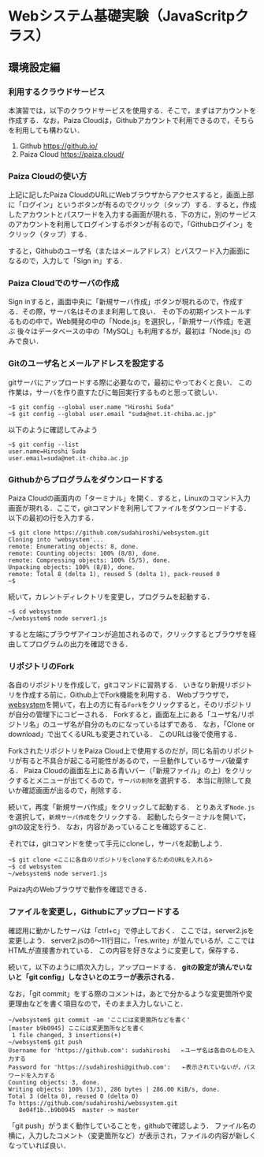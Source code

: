 # Webシステム基礎実験（JavaScritpクラス）

## 環境設定編

### 利用するクラウドサービス

本演習では，以下のクラウドサービスを使用する．そこで，まずはアカウントを作成する．なお，Paiza Cloudは，Githubアカウントで利用できるので，そちらを利用しても構わない．

1. Github		https://github.io/
2. Paiza Cloud	https://paiza.cloud/

### Paiza Cloudの使い方
上記に記したPaiza CloudのURLにWebブラウザからアクセスすると，画面上部に「ログイン」というボタンが有るのでクリック（タップ）する．すると，作成したアカウントとパスワードを入力する画面が現れる．下の方に，別のサービスのアカウントを利用してログインするボタンが有るので，「Githubログイン」をクリック（タップ）する．

すると，Githubのユーザ名（またはメールアドレス）とパスワード入力画面になるので，入力して「Sign in」する．

### Paiza Cloudでのサーバの作成
Sign inすると，画面中央に「新規サーバ作成」ボタンが現れるので，作成する．その際，サーバ名はそのまま利用して良い．
その下の初期インストールするものの中で，Web開発の中の「Node.js」を選択し，「新規サーバ作成」を選ぶ
後々はデータベースの中の「MySQL」も利用するが，最初は「Node.js」のみで良い．

### Gitのユーザ名とメールアドレスを設定する
gitサーバにアップロードする際に必要なので，最初にやっておくと良い．
この作業は，サーバを作り直すたびに毎回実行するものと思って欲しい．

```
~$ git config --global user.name "Hiroshi Suda"
~$ git config --global user.email "suda@net.it-chiba.ac.jp"
```

以下のように確認してみよう

```
~$ git config --list
user.name=Hiroshi Suda
user.email=suda@net.it-chiba.ac.jp
```

### Githubからプログラムをダウンロードする
Paiza Cloudの画面内の「ターミナル」を開く．すると，Linuxのコマンド入力画面が現れる．ここで，gitコマンドを利用してファイルをダウンロードする．以下の最初の行を入力する．

```
~$ git clone https://github.com/sudahiroshi/websystem.git
Cloning into 'websystem'...
remote: Enumerating objects: 8, done.
remote: Counting objects: 100% (8/8), done.
remote: Compressing objects: 100% (5/5), done.
Unpacking objects: 100% (8/8), done.
remote: Total 8 (delta 1), reused 5 (delta 1), pack-reused 0
~$
```

続いて，カレントディレクトリを変更し，プログラムを起動する．

```
~$ cd websystem
~/websystem$ node server1.js
```

すると左端にブラウザアイコンが追加されるので，クリックするとブラウザを経由してプログラムの出力を確認できる．
 
### リポジトリのFork
各自のリポジトリを作成して，gitコマンドに習熟する．
いきなり新規リポジトリを作成する前に，Github上でFork機能を利用する．
Webブラウザで，[websystem](https://github.com/sudahiroshi/websystem)を開いて，右上の方に有る```Fork```をクリックすると，そのリポジトリが自分の管理下にコピーされる．
Forkすると，画面左上にある「ユーザ名/リポジトリ名」のユーザ名が自分のものになっているはずである．
なお，「Clone or download」で出てくるURLも変更されている．
このURLは後で使用する．

ForkされたリポジトリをPaiza Cloud上で使用するのだが，同じ名前のリポジトリが有ると不具合が起こる可能性があるので，一旦動作しているサーバ破棄する．
Paiza Cloudの画面左上にある青いバー（「新規ファイル」の上）をクリックするとメニューが出てくるので，```サーバの削除```を選択する．
本当に削除して良いか確認画面が出るので，削除する．

続いて，再度「新規サーバ作成」をクリックして起動する．
とりあえず```Node.js```を選択して，```新規サーバ作成```をクリックする．
起動したらターミナルを開いて，gitの設定を行う．
なお，内容があっていることを確認すること．

それでは，gitコマンドを使って手元にcloneし，サーバを起動しよう．

```
~$ git clone <ここに各自のリポジトリをcloneするためのURLを入れる>
~$ cd websystem
~/websystem$ node server1.js
```

Paiza内のWebブラウザで動作を確認できる．

### ファイルを変更し，Githubにアップロードする

確認用に動かしたサーバは「ctrl+c」で停止しておく．
ここでは，server2.jsを変更しよう．
server2.jsの6〜11行目に，「res.write」が並んでいるが，ここではHTMLが直接書かれている．
この内容を好きなように変更して，保存する．

続いて，以下のように順次入力し，アップロードする．
**gitの設定が済んでいないと「git config」しなさいとのエラーが表示される．**

なお，「git commit」をする際のコメントは，あとで分かるような変更箇所や変更理由などを書く項目なので，そのまま入力しないこと．

```
~/websystem$ git commit -am 'ここには変更箇所などを書く'
[master b9b0945] ここには変更箇所などを書く
 1 file changed, 3 insertions(+)
~/websystem$ git push
Username for 'https://github.com': sudahiroshi   ←ユーザ名は各自のものを入力する
Password for 'https://sudahiroshi@github.com':　　←表示されていないが，パスワードを入力する
Counting objects: 3, done.
Writing objects: 100% (3/3), 286 bytes | 286.00 KiB/s, done.
Total 3 (delta 0), reused 0 (delta 0)
To https://github.com/sudahiroshi/webssystem.git
   8e04f1b..b9b0945  master -> master
```

「git push」がうまく動作していることを，githubで確認しよう．
ファイル名の横に，入力したコメント（変更箇所など）が表示され，ファイルの内容が新しくなっていれば良い．




